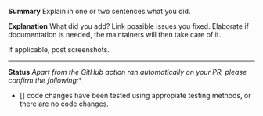 **Summary**
Explain in one or two sentences what you did.

**Explanation**
What did you add? Link possible issues you fixed.
Elaborate if documentation is needed, the maintainers will then take care of it.

If applicable, post screenshots.

---
**Status**
*Apart from the GitHub action ran automatically on your PR, please confirm the following:**

- [] code changes have been tested using appropiate testing methods, or there are no code changes.

